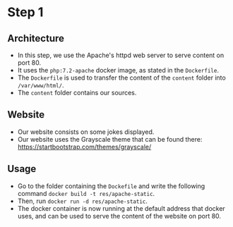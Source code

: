 # Step 1

## Architecture
* In this step, we use the Apache's httpd web server to serve content on port 80.
* It uses the `php:7.2-apache` docker image, as stated in the `Dockerfile`.
* The `Dockerfile` is used to transfer the content of the `content` folder into  `/var/www/html/`.
* The `content` folder contains our sources.

## Website
* Our website consists on some jokes displayed.
* Our website uses the Grayscale theme that can be found there: https://startbootstrap.com/themes/grayscale/

## Usage
* Go to the folder containing the `Dockefile` and write the following command `docker build -t res/apache-static`.
* Then, run `docker run -d res/apache-static`.
* The docker container is now running at the default address that docker uses, and can be used to serve the content of the website on port 80.
